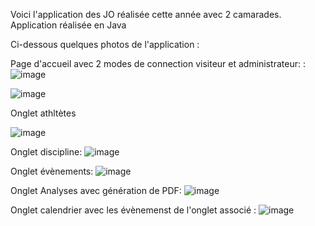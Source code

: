 Voici l'application des JO réalisée cette année avec 2 camarades. Application réalisée en Java 


Ci-dessous quelques photos de l'application :

Page d'accueil avec 2 modes de connection visiteur et administrateur: : 
![image](https://github.com/louiswin03/JO2024_Java/assets/106116649/c0486b4e-daf1-47ed-b1d0-d47a1bb038ec)

![image](https://github.com/louiswin03/JO2024_Java/assets/106116649/47619c40-a2d8-4855-b8e1-2a8a38e1f869)

Onglet athltètes

![image](https://github.com/louiswin03/JO2024_Java/assets/106116649/ecf835dd-e4fd-434d-8109-b964a210eb1e)

Onglet discipline:
![image](https://github.com/louiswin03/JO2024_Java/assets/106116649/46c3fec9-f76c-4831-8683-3735b00a4e3b)

Onglet évènements:
![image](https://github.com/louiswin03/JO2024_Java/assets/106116649/58e43d9d-5ffc-41bb-847b-73197f3502b9)

Onglet Analyses avec génération de PDF:
![image](https://github.com/louiswin03/JO2024_Java/assets/106116649/ab08db95-80f5-4ed6-a985-c533f9427f57)

Onglet calendrier avec les évènemenst de l'onglet associé :
![image](https://github.com/louiswin03/JO2024_Java/assets/106116649/33d800ef-faa2-47ab-b4af-184e478d2aec)
